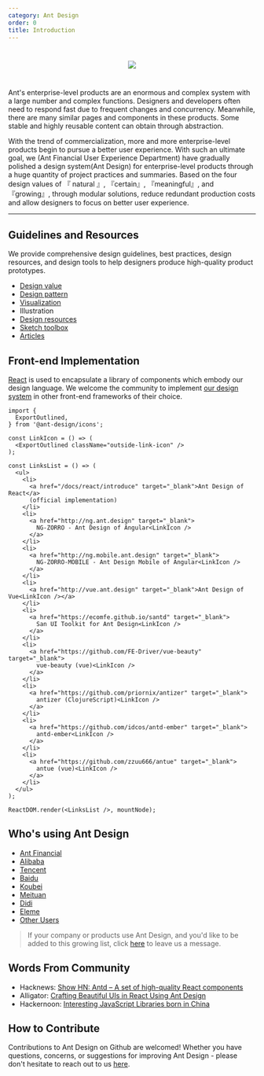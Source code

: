 ```yaml
---
category: Ant Design
order: 0
title: Introduction
---
```


<div style="text-align:center;margin:40px 0;">
  <img src="https://gw.alipayobjects.com/mdn/rms_08e378/afts/img/A*P0S-QIRUbsUAAAAAAAAAAABkARQnAQ">
</div>

Ant's enterprise-level products are an enormous and complex system with a large number and complex functions. Designers and developers often need to respond fast due to frequent changes and concurrency. Meanwhile, there are many similar pages and components in these products. Some stable and highly reusable content can obtain through abstraction.

With the trend of commercialization, more and more enterprise-level products begin to pursue a better user experience. With such an ultimate goal, we (Ant Financial User Experience Department) have gradually polished a design system(Ant Design) for enterprise-level products through a huge quantity of project practices and summaries. Based on the four design values of 『 natural 』, 『certain』, 『meaningful』, and 『growing』, through modular solutions, reduce redundant production costs and allow designers to focus on better user experience.

---

## Guidelines and Resources

We provide comprehensive design guidelines, best practices, design resources, and design tools to help designers produce high-quality product prototypes.

- [Design value](/docs/spec/values)
- [Design pattern](/docs/spec/overview)
- [Visualization](/docs/spec/visual)
- Illustration
- [Design resources](/docs/spec/download)
- [Sketch toolbox](http://kitchen.alipay.com/)
- [Articles](/docs/spec/article)

## Front-end Implementation

[React](http://facebook.github.io/react/) is used to encapsulate a library of components which embody our design language. We welcome the community to implement [our design system](https://ant.design/docs/spec/introduce) in other front-end frameworks of their choice.

```__react
import {
  ExportOutlined,
} from '@ant-design/icons';

const LinkIcon = () => (
  <ExportOutlined className="outside-link-icon" />
);

const LinksList = () => (
  <ul>
    <li>
      <a href="/docs/react/introduce" target="_blank">Ant Design of React</a>
      (official implementation)
    </li>
    <li>
      <a href="http://ng.ant.design" target="_blank">
        NG-ZORRO - Ant Design of Angular<LinkIcon />
      </a>
    </li>
    <li>
      <a href="http://ng.mobile.ant.design" target="_blank">
        NG-ZORRO-MOBILE - Ant Design Mobile of Angular<LinkIcon />
      </a>
    </li>
    <li>
      <a href="http://vue.ant.design" target="_blank">Ant Design of Vue<LinkIcon /></a>
    </li>
    <li>
      <a href="https://ecomfe.github.io/santd" target="_blank">
        San UI Toolkit for Ant Design<LinkIcon />
      </a>
    </li>
    <li>
      <a href="https://github.com/FE-Driver/vue-beauty" target="_blank">
        vue-beauty (vue)<LinkIcon />
      </a>
    </li>
    <li>
      <a href="https://github.com/priornix/antizer" target="_blank">
        antizer (ClojureScript)<LinkIcon />
      </a>
    </li>
    <li>
      <a href="https://github.com/idcos/antd-ember" target="_blank">
        antd-ember<LinkIcon />
      </a>
    </li>
    <li>
      <a href="https://github.com/zzuu666/antue" target="_blank">
        antue (vue)<LinkIcon />
      </a>
    </li>
  </ul>
);

ReactDOM.render(<LinksList />, mountNode);
```

## Who's using Ant Design

- [Ant Financial](http://www.antgroup.com/index.htm?locale=en_US)
- [Alibaba](http://www.alibaba.com/)
- [Tencent](http://www.tencent.com)
- [Baidu](http://www.baidu.com)
- [Koubei](http://www.koubei.com/)
- [Meituan](http://www.meituan.com)
- [Didi](http://www.xiaojukeji.com/)
- [Eleme](https://www.ele.me/)
- [Other Users](https://github.com/ant-design/ant-design/issues/477)

> If your company or products use Ant Design, and you'd like to be added to this growing list, click [here](https://github.com/ant-design/ant-design/issues/477) to leave us a message.

## Words From Community

- Hacknews: [Show HN: Antd – A set of high-quality React components](https://news.ycombinator.com/item?id=13053137)
- Alligator: [Crafting Beautiful UIs in React Using Ant Design](https://alligator.io/react/beautiful-uis-ant-design/)
- Hackernoon: [Interesting JavaScript Libraries born in China](https://hackernoon.com/interesting-javascript-libraries-born-in-china-d50d1bb81355)

## How to Contribute

Contributions to Ant Design on Github are welcomed! Whether you have questions, concerns, or suggestions for improving Ant Design - please don't hesitate to reach out to us [here](https://github.com/ant-design/ant-design/issues).
